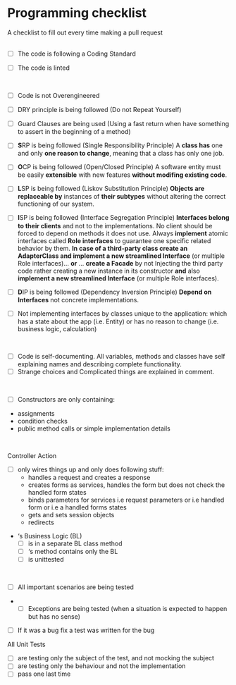 # Programming checklist
A checklist to fill out every time making a pull request
<br>
<br>

- [ ] The code is following a Coding Standard

- [ ] The code is linted
<br>

- [ ] Code is not Overengineered

- [ ] DRY principle is being followed (Do not Repeat Yourself)

- [ ] Guard Clauses are being used (Using a fast return when have something to assert in the beginning of a method)

- [ ] **S**RP is being followed (Single Responsibility Principle) A **class has** one and only **one reason to change**, meaning that a class has only one job.

- [ ] **O**CP is being followed (Open/Closed Principle) A software entity must be easily **extensible** with new features **without modifing existing code**.

- [ ] **L**SP is being followed (Liskov Substitution Principle) **Objects are replaceable by** instances of **their subtypes** without altering the correct functioning of our system.

- [ ] **I**SP is being followed (Interface Segregation Principle) **Interfaces belong to their clients** and not to the implementations. No client should be forced to depend on methods it does not use. Always **implement** atomic interfaces called **Role interfaces** to guarantee one specific related behavior by them. **In case of a third-party class create an AdapterClass and implement a new streamlined Interface** (or multiple Role interfaces)... **or** ... **create a Facade** by not Injecting the third party code rather creating a new instance in its constructor **and** also **implement a new streamlined Interface** (or multiple Role interfaces).

- [ ] **D**IP is being followed (Dependency Inversion Principle) **Depend on Interfaces** not concrete implementations.

- [ ] Not implementing interfaces by classes unique to the application: which has a state about the app (i.e. Entity) or has no reason to change (i.e. business logic, calculation)
<br>

- [ ] Code is self-documenting. All variables, methods and classes have self explaining names and describing complete functionality.
- [ ] Strange choices and Complicated things are explained in comment.
<br>

- [ ] Constructors are only containing:
* assignments
* condition checks
* public method calls or simple implementation details
<br>

Controller Action
* [ ] only wires things up and only does following stuff:
  * handles a request and creates a response
  * creates forms as services, handles the form but does not check the handled form states
  * binds parameters for services i.e request parameters or i.e handled form or i.e a handled forms states
  * gets and sets session objects
  * redirects
 * ‘s Business Logic (BL)
   * [ ] is in a separate BL class method
   * [ ] ‘s method contains only the BL
   * [ ] is unittested
<br>

- [ ] All important scenarios are being tested
* - [ ] Exceptions are being tested (when a situation is expected to happen but has no sense)

- [ ] If it was a bug fix a test was written for the bug

All Unit Tests
- [ ] are testing only the subject of the test, and not mocking the subject
- [ ] are testing only the behaviour and not the implementation
- [ ] pass one last time
